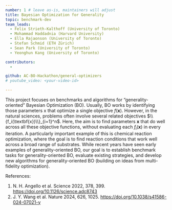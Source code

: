 ```yaml
---
number: 1 # leave as-is, maintainers will adjust
title: Bayesian Optimization for Generality
topic: benchmark-dev
team_leads:
  - Felix Strieth-Kalthoff (University of Toronto)
  - Mohammad Haddadnia (Harvard University)
  - Ella Rajaonson (University of Toronto)
  - Stefan Schmid (ETH Zürich)
  - Sean Park (University of Toronto)
  - Yeonghun Kang (University of Toronto)

contributors:
  - 

github: AC-BO-Hackathon/general-optimizers
# youtube_video: <your-video-id>

---
```


This project focuses on benchmarks and algorithms for “generality-oriented” Bayesian Optimization (BO). Usually, BO works by identifying those parameters x that optimize a single objective $f(\textbf{x})$. However, in the natural sciences, problems often involve several related objectives $\\{f_i(\textbf{x})\\}_{i=1}^n$. Here, the aim is to find parameters $\textbf{x}$ that do well across all these objective functions, without evaluating each $f_i(\textbf{x})$ in every iteration. A particularly important example of this is chemical reaction optimization, where the goal is to find reaction conditions that work well across a broad range of substrates. While recent years have seen early examples of generality-oriented BO, our goal is to establish benchmark tasks for generality-oriented BO, evaluate existing strategies, and develop new algorithms for generality-oriented BO (building on ideas from multi-fidelity optimization). 

References:

1. N. H. Angello et al. Science 2022, 378, 399. https://doi.org/10.1126/science.adc8743 
2. J. Y. Wang et al. Nature 2024, 626, 1025. https://doi.org/10.1038/s41586-024-07021-y 
